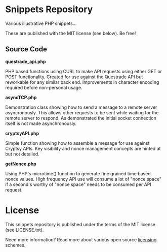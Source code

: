 Snippets Repository
===================

Various illustrative PHP snippets...

These are published with the MIT license (see below).  Be free!

Source Code
-----------

**questrade_api.php**

PHP based functions using CURL to make API requests using either GET or POST functionality. Created for use against the Questrade API but reworkable for any similar back end. Improvements in character encoding required before non-personal usage.

**asyncTCP.php**

Demonstration class showing how to send a message to a remote server asyncronously. This allows other requests to be sent while waiting for the remote server to respond.  As demonstrated the initial socket connection itself is not made asynchronously.

**cryptsyAPI.php**

Simple function showing how to assemble a message for use against Cryptsy APIs. Key visibility and nonce management concepts are hinted at but not detailed.

**getNonce.php**

Using PHP's microtime() function to generate fine grained time based nonce values. High frequency API use will consume a lot of "nonce space" if a second's worthy of "nonce space" needs to be consumed per API request.

License
=======

This snippets repository is published under the terms of the MIT license (see LICENSE.txt). 

Need more information? Read more about various open source [licensing](http://choosealicense.com/licenses/) schemes.
